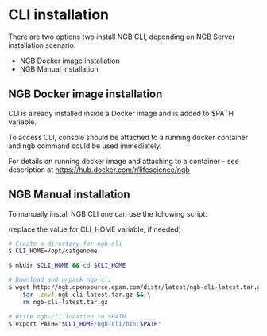 # CLI installation
There are two options two install NGB CLI, depending on NGB Server installation scenario:
* NGB Docker image installation
* NGB Manual installation

## NGB Docker image installation
CLI is already installed inside a Docker image and is added to $PATH variable.

To access CLI, console should be attached to a running docker container and ngb command could be used immediately.

For details on running docker image and attaching to a container - see description at https://hub.docker.com/r/lifescience/ngb

## NGB Manual installation
To manually install NGB CLI one can use the following script:

(replace the value for CLI_HOME variable, if needed)
```bash
# Create a directory for ngb-cli
$ CLI_HOME=/opt/catgenome

$ mkdir $CLI_HOME && cd $CLI_HOME

# Download and unpack ngb-cli
$ wget http://ngb.opensource.epam.com/distr/latest/ngb-cli-latest.tar.gz && \
    tar -zxvf ngb-cli-latest.tar.gz && \
    rm ngb-cli-latest.tar.gz

# Write ngb-cli location to $PATH
$ export PATH="$CLI_HOME/ngb-cli/bin:$PATH"
```
